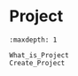 
# Project  <!-- This is the sidebar title -->

```{toctree}
:maxdepth: 1

What_is_Project
Create_Project
```